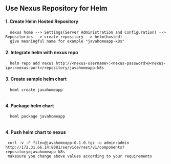 ## Use Nexus Repository for Helm
#### 1. Create Helm Hosted Repository

```
  nexus home --> Settings(Server Administration and Configuration) --> Repositories --> create repository --> helm(hosted) 
  give meaningful name for example "javahomeapp-k8s"
```

#### 2. Integrate helm with nexus repo

```
  helm repo add nexus http://<nexus-username>:<nexus-password>@<nexus-ip>:<nexus-port>/repository/javahomeapp-k8s
```

#### 3. Create sample helm chart

```
  heml create javahomeapp
  
```

#### 4. Package helm chart

```
  heml package javahomeapp
  
```

#### 4. Push helm chart to nexus

```
 curl -v -F file=@javahomeapp-0.1.0.tgz -u admin:admin http://172.31.66.14:8081/service/rest/v1/components?repository=javahomeapp-k8s
 makesure you change above values according to your requirements
  
```
